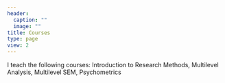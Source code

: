 ```yaml
---
header:
  caption: ""
  image: ""
title: Courses
type: page
view: 2
---
```


I teach the following courses: Introduction to Research Methods, Multilevel Analysis, Multilevel SEM, Psychometrics
